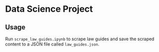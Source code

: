 # Data Science Project

## Usage

Run `scrape_law_guides.ipynb` to scrape law guides and save the scraped content to a JSON file called `law_guides.json`.
